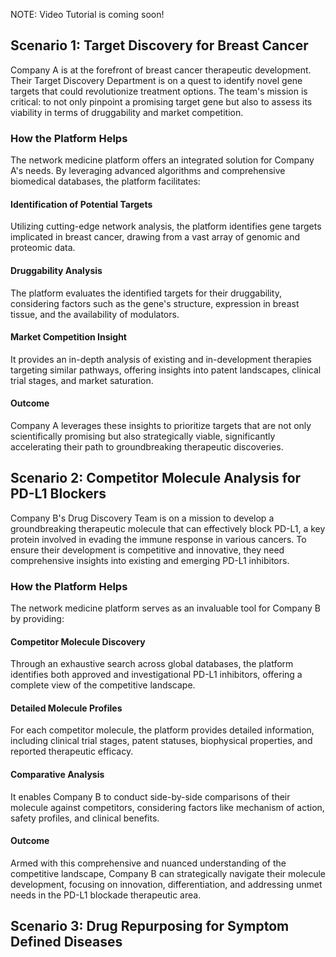 NOTE: Video Tutorial is coming soon!

## Scenario 1: Target Discovery for Breast Cancer

Company A is at the forefront of breast cancer therapeutic development. Their Target Discovery Department is on a quest to identify novel gene targets that could revolutionize treatment options. The team's mission is critical: to not only pinpoint a promising target gene but also to assess its viability in terms of druggability and market competition.

### How the Platform Helps

The network medicine platform offers an integrated solution for Company A's needs. By leveraging advanced algorithms and comprehensive biomedical databases, the platform facilitates:

#### Identification of Potential Targets

Utilizing cutting-edge network analysis, the platform identifies gene targets implicated in breast cancer, drawing from a vast array of genomic and proteomic data.

#### Druggability Analysis

The platform evaluates the identified targets for their druggability, considering factors such as the gene's structure, expression in breast tissue, and the availability of modulators.

#### Market Competition Insight

It provides an in-depth analysis of existing and in-development therapies targeting similar pathways, offering insights into patent landscapes, clinical trial stages, and market saturation.

#### Outcome

Company A leverages these insights to prioritize targets that are not only scientifically promising but also strategically viable, significantly accelerating their path to groundbreaking therapeutic discoveries.

## Scenario 2: Competitor Molecule Analysis for PD-L1 Blockers

Company B's Drug Discovery Team is on a mission to develop a groundbreaking therapeutic molecule that can effectively block PD-L1, a key protein involved in evading the immune response in various cancers. To ensure their development is competitive and innovative, they need comprehensive insights into existing and emerging PD-L1 inhibitors.

### How the Platform Helps

The network medicine platform serves as an invaluable tool for Company B by providing:

#### Competitor Molecule Discovery

Through an exhaustive search across global databases, the platform identifies both approved and investigational PD-L1 inhibitors, offering a complete view of the competitive landscape.

#### Detailed Molecule Profiles

For each competitor molecule, the platform provides detailed information, including clinical trial stages, patent statuses, biophysical properties, and reported therapeutic efficacy.

#### Comparative Analysis

It enables Company B to conduct side-by-side comparisons of their molecule against competitors, considering factors like mechanism of action, safety profiles, and clinical benefits.

#### Outcome

Armed with this comprehensive and nuanced understanding of the competitive landscape, Company B can strategically navigate their molecule development, focusing on innovation, differentiation, and addressing unmet needs in the PD-L1 blockade therapeutic area.

## Scenario 3: Drug Repurposing for Symptom Defined Diseases
